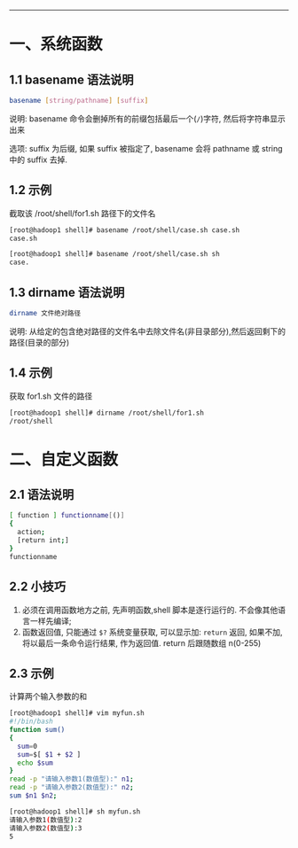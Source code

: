 

---
# 一、系统函数
## 1.1 basename 语法说明
```bash
basename [string/pathname] [suffix]
```
说明: basename 命令会删掉所有的前缀包括最后一个(`/`)字符, 然后将字符串显示出来

选项: suffix 为后缀, 如果 suffix 被指定了, basename 会将 pathname 或 string 中的 suffix 去掉.

## 1.2 示例
截取该 /root/shell/for1.sh 路径下的文件名
```bash
[root@hadoop1 shell]# basename /root/shell/case.sh case.sh
case.sh

[root@hadoop1 shell]# basename /root/shell/case.sh sh
case.
```

## 1.3 dirname 语法说明
```bash
dirname 文件绝对路径
```
说明: 从给定的包含绝对路径的文件名中去除文件名(非目录部分),然后返回剩下的路径(目录的部分)

## 1.4 示例
获取 for1.sh 文件的路径
```bash
[root@hadoop1 shell]# dirname /root/shell/for1.sh 
/root/shell
```


# 二、自定义函数
## 2.1 语法说明
```bash
[ function ] functionname[()]
{
  action;
  [return int;]
}
functionname
```
## 2.2 小技巧
1. 必须在调用函数地方之前, 先声明函数,shell 脚本是逐行运行的. 不会像其他语言一样先编译;
2. 函数返回值, 只能通过 `$?` 系统变量获取, 可以显示加: `return` 返回, 如果不加, 将以最后一条命令运行结果, 作为返回值. return 后跟随数组 n(0-255)

## 2.3 示例
计算两个输入参数的和
```bash
[root@hadoop1 shell]# vim myfun.sh
#!/bin/bash
function sum()
{
  sum=0
  sum=$[ $1 + $2 ]
  echo $sum
}
read -p "请输入参数1(数值型):" n1;
read -p "请输入参数2(数值型):" n2;
sum $n1 $n2;

[root@hadoop1 shell]# sh myfun.sh 
请输入参数1(数值型):2
请输入参数2(数值型):3
5
```